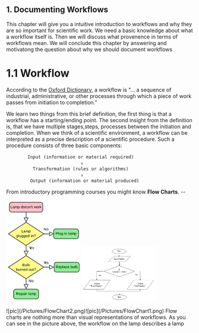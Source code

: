 ## 1. Documenting Workflows

This chapter will give you a intuitive introduction to workflows and why
they are so important for scientific work. We need a basic knowledge about what
a workflow itself is. Then we will discuss what provenence in terms of workflows mean.
We will conclude this chapter by answering and motivatong the question about
why we should document workflows

# 1.1 Workflow
According to the [Oxford Dictionary](https://www.lexico.com/definition/workflow), a
workflow is "... a sequence of industrial, administrative, or other processes through
which a piece of work passes from initiation to completion."

We learn two things from this brief definition, the first thing is that a workflow
has a starting/ending point. The second insight from the definition is, that we
have multiple stages,steps, processes between the initiation and completion. When we
think of a scientific environment, a workflow can be interpreted as a precise
description of a scientific procedure.
Such a procedure consists of three basic components:

            Input (information or material required)
                                ↓
              Transformation (rules or algorithms)
                                ↓
             Output (information or material produced)

From introductory programming courses you might know **Flow Charts**.
-- <p float="left">
  <img src="/Pictures/FlowChart1.png" width="200" />
  <img src="/Pictures/FlowChart2.png" width="200" />
</p>
![pic](/Pictures/FlowChart2.png)![pic](/Pictures/FlowChart1.png)
Flow charts are nothing more than visual representations of workflows. As you can see
in the picture above, the workflow on the lamp describes a lamp
